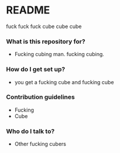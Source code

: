 # README #

fuck fuck fuck cube cube cube

### What is this repository for? ###

* Fucking cubing man. fucking cubing.

### How do I get set up? ###

* you get a fucking cube and fucking cube

### Contribution guidelines ###

* Fucking
* Cube

### Who do I talk to? ###

* Other fucking cubers